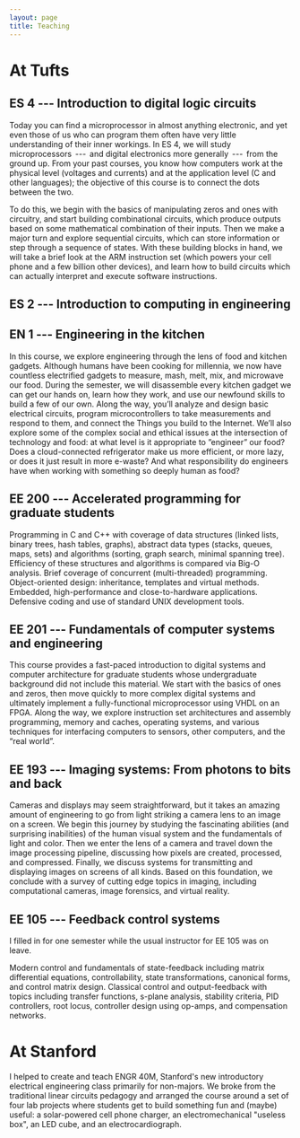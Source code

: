 ```yaml
---
layout: page
title: Teaching
---
```


# At Tufts
## ES 4 --- Introduction to digital logic circuits
Today you can find a microprocessor in almost anything electronic, and yet even those of us who can program them often have very little understanding of their inner workings. In ES 4, we will study microprocessors  ---  and digital electronics more generally  ---  from the ground up. From your past courses, you know how computers work at the physical level (voltages and currents) and at the application level (C and other languages); the objective of this course is to connect the dots between the two.

To do this, we begin with the basics of manipulating zeros and ones with circuitry, and start building combinational circuits, which produce outputs based on some mathematical combination of their inputs. Then we make a major turn and explore sequential circuits, which can store information or step through a sequence of states. With these building blocks in hand, we will take a brief look at the ARM instruction set (which powers your cell phone and a few billion other devices), and learn how to build circuits which can actually interpret and execute software instructions.

## ES 2 --- Introduction to computing in engineering

## EN 1 --- Engineering in the kitchen
In this course, we explore engineering through the lens of food and kitchen gadgets. Although humans have been cooking for millennia, we now have countless electrified gadgets to measure, mash, melt, mix, and microwave our food. During the semester, we will disassemble every kitchen gadget we can get our hands on, learn how they work, and use our newfound skills to build a few of our own. Along the way, you’ll analyze and design basic electrical circuits, program microcontrollers to take measurements and respond to them, and connect the Things you build to the Internet. We’ll also explore some of the complex social and ethical issues at the intersection of technology and food: at what level is it appropriate to ”engineer” our food? Does a cloud-connected refrigerator make us more efficient, or more lazy, or does it just result in more e-waste? And what responsibility do engineers have when working with something so deeply human as food?

## EE 200 --- Accelerated programming for graduate students
Programming in C and C++ with coverage of data structures (linked lists, binary trees, hash tables, graphs), abstract data types (stacks, queues, maps, sets) and algorithms (sorting, graph search, minimal spanning tree). Efficiency of these structures and algorithms is compared via Big-O analysis. Brief coverage of concurrent (multi-threaded) programming. Object-oriented design: inheritance, templates and virtual methods. Embedded, high-performance and close-to-hardware applications. Defensive coding and use of standard UNIX development tools. 

## EE 201 --- Fundamentals of computer systems and engineering
This course provides a fast-paced introduction to digital systems and computer architecture for graduate students whose undergraduate background did not include this material. We start with the basics of ones and zeros, then move quickly to more complex digital systems and ultimately implement a fully-functional microprocessor using VHDL on an FPGA. Along the way, we explore instruction set architectures and assembly programming, memory and caches, operating systems, and various techniques for interfacing computers to sensors, other computers, and the “real world”.

## EE 193 --- Imaging systems: From photons to bits and back
Cameras and displays may seem straightforward, but it takes an amazing amount of engineering to go from light striking a camera lens to an image on a screen.  We begin this journey by studying the fascinating abilities (and surprising inabilities) of the human visual system and the fundamentals of light and color.  Then we enter the lens of a camera and travel down the image processing pipeline, discussing how pixels are created, processed, and compressed.  Finally, we discuss systems for transmitting and displaying images on screens of all kinds.  Based on this foundation, we conclude with a survey of cutting edge topics in imaging, including computational cameras, image forensics, and virtual reality.

## EE 105 --- Feedback control systems
I filled in for one semester while the usual instructor for EE 105 was on leave.

Modern control and fundamentals of state-feedback including matrix differential equations, controllability, state transformations, canonical forms, and control matrix design. Classical control and output-feedback with topics including transfer functions, s-plane analysis, stability criteria, PID controllers, root locus, controller design using op-amps, and compensation networks.

# At Stanford
I helped to create and teach ENGR 40M, Stanford's new introductory electrical engineering class primarily for non-majors.
We broke from the traditional linear circuits pedagogy and arranged the course around a set of four lab projects where students get to build something fun and (maybe) useful: a solar-powered cell phone charger, an electromechanical "useless box", an LED cube, and an electrocardiograph.

